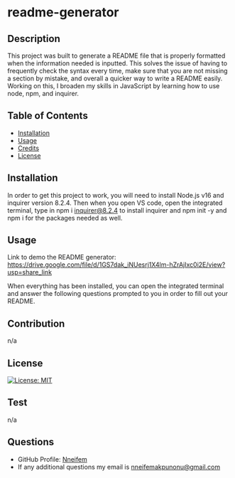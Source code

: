 # readme-generator

## Description
This project was built to generate a README file that is properly formatted when the information needed is inputted. This solves the issue of having to frequently check the syntax every time, make sure that you are not missing a section by mistake, and overall a quicker way to write a README easily. Working on this, I broaden my skills in JavaScript by learning how to use node, npm, and inquirer.

## Table of Contents
- [Installation](#installation)
- [Usage](#usage)
- [Credits](#credits)
- [License](#license)

## Installation
In order to get this project to work, you will need to install Node.js v16 and inquirer version 8.2.4. Then when you open VS code, open the integrated terminal, type in npm i inquirer@8.2.4 to install inquirer and npm init -y and npm i for the packages needed as well.

## Usage
Link to demo the README generator: https://drive.google.com/file/d/1GS7dak_iNUesrj1X4lm-hZrAjIxc0i2E/view?usp=share_link

When everything has been installed, you can open the integrated terminal and answer the following questions prompted to you in order to fill out your README.

## Contribution 
n/a

## License
[![License: MIT](https://img.shields.io/badge/License-MIT-yellow.svg)](https://opensource.org/licenses/MIT)

## Test
n/a
    
## Questions
- GitHub Profile: [Nneifem](https://github.com/Nneifem)
- If any additional questions my email is nneifemakpunonu@gmail.com
